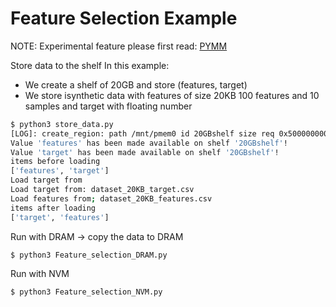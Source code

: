 # Feature Selection Example

NOTE: Experimental feature
please first read:  [PYMM](https://github.com/IBM/mcas/blob/master/info/pymm.md) 

Store data to the shelf
In this example:
- We create a shelf of 20GB and store (features, target) 
- We store isynthetic data with features of size 20KB 
  100 features and 10 samples and target with floating number
                          
```bash
$ python3 store_data.py
[LOG]: create_region: path /mnt/pmem0 id 20GBshelf size req 0x500000000 create failed (available 0x0)
Value 'features' has been made available on shelf '20GBshelf'!
Value 'target' has been made available on shelf '20GBshelf'!
items before loading
['features', 'target']
Load target from
Load target from: dataset_20KB_target.csv
Load features from; dataset_20KB_features.csv
items after loading
['target', 'features']
```

Run with DRAM -> copy the data to DRAM 
```bash
$ python3 Feature_selection_DRAM.py
```




Run with NVM   
```
$ python3 Feature_selection_NVM.py
```
